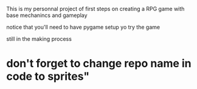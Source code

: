 This is my personnal project of first steps on creating a RPG game with base mechanincs and gameplay

notice that you'll need to have pygame setup yo try the game

still in the making process

# don't forget to change repo name in code to sprites"
